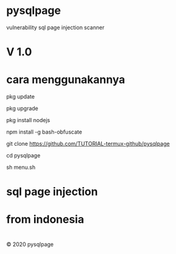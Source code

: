#
# pysqlpage
vulnerability  sql page injection scanner 
#
# V 1.0
#
# cara menggunakannya
pkg update 

pkg upgrade

pkg install nodejs

npm install -g bash-obfuscate

git clone https://github.com/TUTORIAL-termux-github/pysqlpage

cd pysqlpage

sh menu.sh
#
# sql page injection
# from indonesia
#
© 2020 pysqlpage
#
